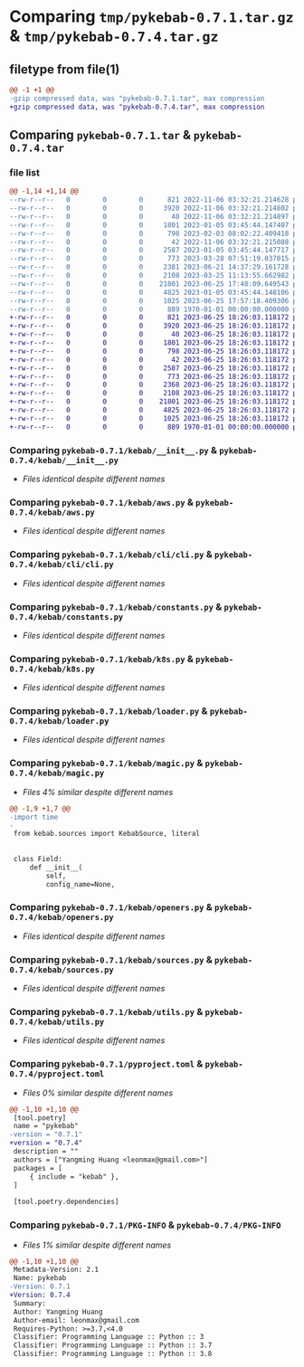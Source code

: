 # Comparing `tmp/pykebab-0.7.1.tar.gz` & `tmp/pykebab-0.7.4.tar.gz`

## filetype from file(1)

```diff
@@ -1 +1 @@
-gzip compressed data, was "pykebab-0.7.1.tar", max compression
+gzip compressed data, was "pykebab-0.7.4.tar", max compression
```

## Comparing `pykebab-0.7.1.tar` & `pykebab-0.7.4.tar`

### file list

```diff
@@ -1,14 +1,14 @@
--rw-r--r--   0        0        0      821 2022-11-06 03:32:21.214628 pykebab-0.7.1/kebab/__init__.py
--rw-r--r--   0        0        0     3920 2022-11-06 03:32:21.214802 pykebab-0.7.1/kebab/aws.py
--rw-r--r--   0        0        0       40 2022-11-06 03:32:21.214897 pykebab-0.7.1/kebab/cli/__init__.py
--rw-r--r--   0        0        0     1801 2023-01-05 03:45:44.147407 pykebab-0.7.1/kebab/cli/cli.py
--rw-r--r--   0        0        0      798 2023-02-03 08:02:22.409418 pykebab-0.7.1/kebab/constants.py
--rw-r--r--   0        0        0       42 2022-11-06 03:32:21.215088 pykebab-0.7.1/kebab/exceptions.py
--rw-r--r--   0        0        0     2587 2023-01-05 03:45:44.147717 pykebab-0.7.1/kebab/k8s.py
--rw-r--r--   0        0        0      773 2023-03-28 07:51:19.037015 pykebab-0.7.1/kebab/loader.py
--rw-r--r--   0        0        0     2381 2023-06-21 14:37:29.161728 pykebab-0.7.1/kebab/magic.py
--rw-r--r--   0        0        0     2108 2023-03-25 11:13:55.662982 pykebab-0.7.1/kebab/openers.py
--rw-r--r--   0        0        0    21801 2023-06-25 17:48:09.649543 pykebab-0.7.1/kebab/sources.py
--rw-r--r--   0        0        0     4825 2023-01-05 03:45:44.148106 pykebab-0.7.1/kebab/utils.py
--rw-r--r--   0        0        0     1025 2023-06-25 17:57:18.409306 pykebab-0.7.1/pyproject.toml
--rw-r--r--   0        0        0      889 1970-01-01 00:00:00.000000 pykebab-0.7.1/PKG-INFO
+-rw-r--r--   0        0        0      821 2023-06-25 18:26:03.118172 pykebab-0.7.4/kebab/__init__.py
+-rw-r--r--   0        0        0     3920 2023-06-25 18:26:03.118172 pykebab-0.7.4/kebab/aws.py
+-rw-r--r--   0        0        0       40 2023-06-25 18:26:03.118172 pykebab-0.7.4/kebab/cli/__init__.py
+-rw-r--r--   0        0        0     1801 2023-06-25 18:26:03.118172 pykebab-0.7.4/kebab/cli/cli.py
+-rw-r--r--   0        0        0      798 2023-06-25 18:26:03.118172 pykebab-0.7.4/kebab/constants.py
+-rw-r--r--   0        0        0       42 2023-06-25 18:26:03.118172 pykebab-0.7.4/kebab/exceptions.py
+-rw-r--r--   0        0        0     2587 2023-06-25 18:26:03.118172 pykebab-0.7.4/kebab/k8s.py
+-rw-r--r--   0        0        0      773 2023-06-25 18:26:03.118172 pykebab-0.7.4/kebab/loader.py
+-rw-r--r--   0        0        0     2368 2023-06-25 18:26:03.118172 pykebab-0.7.4/kebab/magic.py
+-rw-r--r--   0        0        0     2108 2023-06-25 18:26:03.118172 pykebab-0.7.4/kebab/openers.py
+-rw-r--r--   0        0        0    21801 2023-06-25 18:26:03.118172 pykebab-0.7.4/kebab/sources.py
+-rw-r--r--   0        0        0     4825 2023-06-25 18:26:03.118172 pykebab-0.7.4/kebab/utils.py
+-rw-r--r--   0        0        0     1025 2023-06-25 18:26:03.118172 pykebab-0.7.4/pyproject.toml
+-rw-r--r--   0        0        0      889 1970-01-01 00:00:00.000000 pykebab-0.7.4/PKG-INFO
```

### Comparing `pykebab-0.7.1/kebab/__init__.py` & `pykebab-0.7.4/kebab/__init__.py`

 * *Files identical despite different names*

### Comparing `pykebab-0.7.1/kebab/aws.py` & `pykebab-0.7.4/kebab/aws.py`

 * *Files identical despite different names*

### Comparing `pykebab-0.7.1/kebab/cli/cli.py` & `pykebab-0.7.4/kebab/cli/cli.py`

 * *Files identical despite different names*

### Comparing `pykebab-0.7.1/kebab/constants.py` & `pykebab-0.7.4/kebab/constants.py`

 * *Files identical despite different names*

### Comparing `pykebab-0.7.1/kebab/k8s.py` & `pykebab-0.7.4/kebab/k8s.py`

 * *Files identical despite different names*

### Comparing `pykebab-0.7.1/kebab/loader.py` & `pykebab-0.7.4/kebab/loader.py`

 * *Files identical despite different names*

### Comparing `pykebab-0.7.1/kebab/magic.py` & `pykebab-0.7.4/kebab/magic.py`

 * *Files 4% similar despite different names*

```diff
@@ -1,9 +1,7 @@
-import time
-
 from kebab.sources import KebabSource, literal
 
 
 class Field:
     def __init__(
         self,
         config_name=None,
```

### Comparing `pykebab-0.7.1/kebab/openers.py` & `pykebab-0.7.4/kebab/openers.py`

 * *Files identical despite different names*

### Comparing `pykebab-0.7.1/kebab/sources.py` & `pykebab-0.7.4/kebab/sources.py`

 * *Files identical despite different names*

### Comparing `pykebab-0.7.1/kebab/utils.py` & `pykebab-0.7.4/kebab/utils.py`

 * *Files identical despite different names*

### Comparing `pykebab-0.7.1/pyproject.toml` & `pykebab-0.7.4/pyproject.toml`

 * *Files 0% similar despite different names*

```diff
@@ -1,10 +1,10 @@
 [tool.poetry]
 name = "pykebab"
-version = "0.7.1"
+version = "0.7.4"
 description = ""
 authors = ["Yangming Huang <leonmax@gmail.com>"]
 packages = [
     { include = "kebab" },
 ]
 
 [tool.poetry.dependencies]
```

### Comparing `pykebab-0.7.1/PKG-INFO` & `pykebab-0.7.4/PKG-INFO`

 * *Files 1% similar despite different names*

```diff
@@ -1,10 +1,10 @@
 Metadata-Version: 2.1
 Name: pykebab
-Version: 0.7.1
+Version: 0.7.4
 Summary: 
 Author: Yangming Huang
 Author-email: leonmax@gmail.com
 Requires-Python: >=3.7,<4.0
 Classifier: Programming Language :: Python :: 3
 Classifier: Programming Language :: Python :: 3.7
 Classifier: Programming Language :: Python :: 3.8
```

